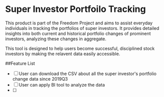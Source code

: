 # Super Investor Portfoilo Tracking
This product is part of the Freedom Project and aims to assist everyday individuals in tracking the portfolios of super investors. It provides detailed insights into both current and historical portfolio changes of prominent investors, analyzing these changes in aggregate.

This tool is designed to help users become successful, disciplined stock investors by making the relavent data easily accessible. 

##Feature List
- [ ] User can download the CSV about all the super investor's portfolio change data since 2019Q3 
- [ ] User can apply BI tool to analyze the data 
- [ ] 
